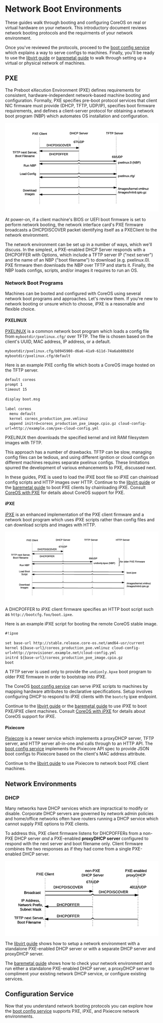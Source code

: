 
# Network Boot Environments

These guides walk through booting and configuring CoreOS on real or virtual hardware on your network. This introductory document reviews network booting protocols and the requirments of your network environment.

Once you've reviewed the protocols, proceed to the [boot config service](bootcfg.md) which explains a way to serve configs to machines. Finally, you'll be ready to use the [libvirt guide](virtual-hardware.md) or [baremetal guide](physical-hardware.md) to walk through setting up a virtual or physical network of machines.

## PXE

The Preboot eXecution Environment (PXE) defines requirements for consistent, hardware-independent network-based machine booting and configuration. Formally, PXE specifies pre-boot protocol services that client NIC firmware must provide (DHCP, TFTP, UDP/IP), specifies boot firmware requirements, and defines a client-server protocol for obtaining a network boot program (NBP) which automates OS installation and configuration.

<img src='img/pxelinux.png' class="img-center" alt="Basic PXE client server protocol flow"/>

At power-on, if a client machine's BIOS or UEFI boot firmware is set to perform network booting, the network interface card's PXE firmware broadcasts a DHCPDISCOVER packet identifying itself as a PXEClient to the network environment.

The network environment can be set up in a number of ways, which we'll discuss. In the simplest, a PXE-enabled DHCP Server responds with a DHCPOFFER with Options, which include a TFTP server IP ("next server") and the name of an NBP ("boot filename") to download (e.g. pxelinux.0). PXE firmware then downloads the NBP over TFTP and starts it. Finally, the NBP loads configs, scripts, and/or images it requires to run an OS.

### Network Boot Programs

Machines can be booted and configured with CoreOS using several network boot programs and approaches. Let's review them. If you're new to network booting or unsure which to choose, iPXE is a reasonable and flexible choice.

#### PXELINUX

[PXELINUX](http://www.syslinux.org/wiki/index.php/PXELINUX) is a common network boot program which loads a config file from `mybootdir/pxelinux.cfg/`  over TFTP. The file is chosen based on the client's UUID, MAC address, IP address, or a default.

    mybootdir/pxelinux.cfg/b8945908-d6a6-41a9-611d-74a6ab80b83d
    mybootdir/pxelinux.cfg/default

Here is an example PXE config file which boots a CoreOS image hosted on the TFTP server.

```
default coreos
prompt 1
timeout 15

display boot.msg

label coreos
  menu default
  kernel coreos_production_pxe.vmlinuz
  append initrd=coreos_production_pxe_image.cpio.gz cloud-config-url=http://example.com/pxe-cloud-config.yml
```

PXELINUX then downloads the specified kernel and init RAM filesystem images with TFTP.

This approach has a number of drawbacks. TFTP can be slow, managing config files can be tedious, and using different ignition or cloud configs on different machines requires separate pxelinux configs. These limitations spurred the development of various enhancements to PXE, discussed next.

In these guides, PXE is used to load the iPXE boot file so iPXE can chainload config scripts and HTTP images over HTTP. Continue to the [libvirt guide](virtual-hardware.md) or the [baremetal guide](physical-hardware.md) to boot PXE clients by chainloading iPXE. Consult [CoreOS with PXE](https://coreos.com/os/docs/latest/booting-with-pxe.html) for details about CoreOS support for PXE.

#### iPXE

[iPXE](http://ipxe.org/) is an enhanced implementation of the PXE client firmware and a network boot program which uses iPXE scripts rather than config files and can download scripts and images with HTTP.

<img src='img/ipxe.png' class="img-center" alt="iPXE client server protocol flow"/>

A DHCPOFFER to iPXE client firmware specifies an HTTP boot script such as `http://bootcfg.foo/boot.ipxe`.

Here is an example iPXE script for booting the remote CoreOS stable image.

```
#!ipxe

set base-url http://stable.release.core-os.net/amd64-usr/current
kernel ${base-url}/coreos_production_pxe.vmlinuz cloud-config-url=http://provisioner.example.net/cloud-config.yml
initrd ${base-url}/coreos_production_pxe_image.cpio.gz
boot
```

A TFTP server is used only to provide the `undionly.kpxe` boot program to older PXE firmware in order to bootstrap into iPXE.

The CoreOS [boot config service](bootcfg.md) can serve iPXE scripts to machines by mapping hardware attributes to declarative specifications. Setup involves configuring DHCP to respond to iPXE clients with the `bootcfg` ipxe endpoint.

Continue to the [libvirt guide](virtual-hardware.md) or the [baremetal guide](physical-hardware.md) to use iPXE to boot PXE/iPXE client machines. Consult [CoreOS with iPXE](https://coreos.com/os/docs/latest/booting-with-ipxe.html) for details about CoreOS support for iPXE.

#### Pixiecore

[Pixiecore](https://github.com/danderson/pixiecore) is a newer service which implements a proxyDHCP server, TFTP server, and HTTP server all-in-one and calls through to an HTTP API. The [boot config service](bootcfg.md) implements the Pixiecore API spec to provide JSON boot configs to Pixiecore based on the client's MAC address attribute.

Continue to the [libvirt guide](virtual-hardware.md) to use Pixiecore to network boot PXE client machines.

## Network Environments

### DHCP

Many networks have DHCP services which are impractical to modify or disable. Corporate DHCP servers are governed by network admin policies and home/office networks often have routers running a DHCP service which cannot supply PXE options to PXE clients.

To address this, PXE client firmware listens for DHCPOFFERs from a non-PXE DHCP server *and* a PXE-enabled **proxyDHCP server** configured to respond with the next server and boot filename only. Client firmware combines the two responses as if they had come from a single PXE-enabled DHCP server.

<img src='img/proxydhcp.png' class="img-center" alt="DHCP and proxyDHCP responses are merged to get PXE Options"/>

The [libvirt guide](virtual-hardware.md) shows how to setup a network environment with a standalone PXE-enabled DHCP server or with a separate DHCP server and proxyDHCP server.

The [baremetal guide](physical-hardware.md) shows how to check your network environment and run either a standalone PXE-enabled DHCP server, a proxyDHCP server to compliment your existing network DHCP service, or configure existing services. 

## Configuration Service

Now that you understand network booting protocols you can explore how the [boot config service](bootcfg.md) supports PXE, iPXE, and Pixiecore network environments.
